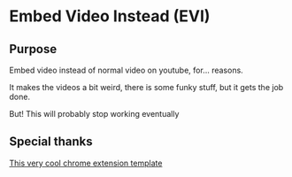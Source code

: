 # Embed Video Instead (EVI)

## Purpose

Embed video instead of normal video on youtube, for... reasons.

It makes the videos a bit weird, there is some funky stuff, but it gets the job done.

But! This will probably stop working eventually

## Special thanks

[This very cool chrome extension template](https://github.com/llagerlof/fresh-chrome-extension)
